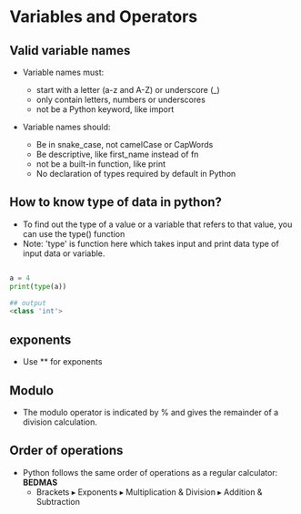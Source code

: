 
# Variables and Operators

## Valid variable names

- Variable names must:
  - start with a letter (a-z and A-Z) or underscore (_)
  - only contain letters, numbers or underscores 
  - not be a Python keyword, like import
  
- Variable names should:
  - Be in snake_case, not camelCase or CapWords 
  - Be descriptive, like first_name instead of fn 
  - not be a built-in function, like print
  - No declaration of types required by default in Python

## How to know type of data in python?

- To find out the type of a value or a variable that refers to that value, you can use the type() function
- Note: 'type' is function here which takes input and print data type of input data or variable.
```python

a = 4
print(type(a))

## output
<class 'int'>
```

## exponents

- Use ** for exponents

## Modulo

- The modulo operator is indicated by % and gives the remainder of a division calculation.

## Order of operations
- Python follows the same order of operations as a regular calculator: **BEDMAS** 
  - Brackets ▸ Exponents ▸ Multiplication & Division ▸ Addition & Subtraction